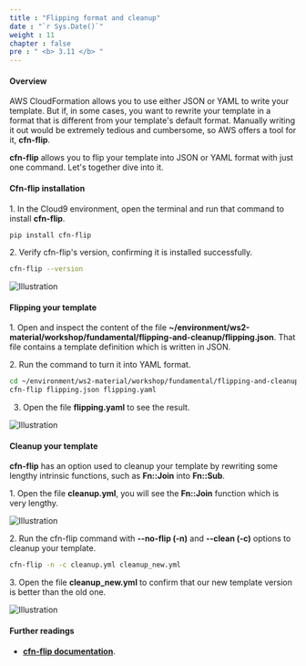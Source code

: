 ```yaml
---
title : "Flipping format and cleanup"
date : "`r Sys.Date()`"
weight : 11
chapter : false
pre : " <b> 3.11 </b> "
---
```


#### Overview

AWS CloudFormation allows you to use either JSON or YAML to write your template. But if, in some cases, you want to rewrite your template in a format that is different from your template's default format. Manually writing it out would be extremely tedious and cumbersome, so AWS offers a tool for it, **cfn-flip**.

**cfn-flip** allows you to flip your template into JSON or YAML format with just one command. Let's together dive into it.

#### Cfn-flip installation

1\. In the Cloud9 environment, open the terminal and run that command to install **cfn-flip**.

```bash
pip install cfn-flip
```

2\. Verify cfn-flip's version, confirming it is installed successfully.

```bash
cfn-flip --version
```

![Illustration](/images/3.11-FlippingAndCleanup/1.png)

#### Flipping your template

1\. Open and inspect the content of the file **~/environment/ws2-material/workshop/fundamental/flipping-and-cleanup/flipping.json**. That file contains a template definition which is written in JSON.

2\. Run the command to turn it into YAML format.

```bash
cd ~/environment/ws2-material/workshop/fundamental/flipping-and-cleanup/flipping.json
cfn-flip flipping.json flipping.yaml
```

3. Open the file **flipping.yaml** to see the result.

![Illustration](/images/3.11-FlippingAndCleanup/2.png)

#### Cleanup your template

**cfn-flip** has an option used to cleanup your template by rewriting some lengthy intrinsic functions, such as **Fn::Join** into **Fn::Sub**.

1\. Open the file **cleanup.yml**, you will see the **Fn::Join** function which is very lengthy.

![Illustration](/images/3.11-FlippingAndCleanup/3.png)

2\. Run the cfn-flip command with **--no-flip (-n)** and **--clean (-c)** options to cleanup your template.

```bash
cfn-flip -n -c cleanup.yml cleanup_new.yml
```

3\. Open the file **cleanup_new.yml** to confirm that our new template version is better than the old one.

![Illustration](/images/3.11-FlippingAndCleanup/4.png)

#### Further readings

* **[cfn-flip documentation](https://github.com/awslabs/aws-cfn-template-flip)**.